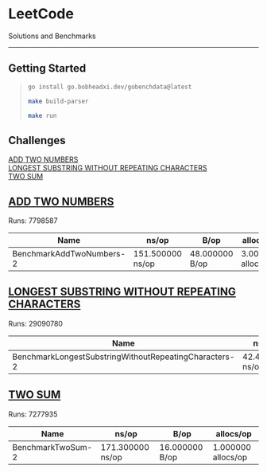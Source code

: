 # LeetCode 
Solutions and Benchmarks 

--- 

## Getting Started 

> ```bash 
> go install go.bobheadxi.dev/gobenchdata@latest
> ```
> ```bash 
> make build-parser
> ```
> ```bash 
> make run
> ```











## Challenges

[ADD TWO NUMBERS](#add_two_numbers)  
[LONGEST SUBSTRING WITHOUT REPEATING CHARACTERS](#longest_substring_without_repeating_characters)  
[TWO SUM](#two_sum)  



<a name="add_two_numbers"></a>  

## [ADD TWO NUMBERS](./add_two_numbers)

Runs: 7798587  

| Name | ns/op | B/op | allocs/op |  
| ---- | ----- | ---- | --------- |  
| BenchmarkAddTwoNumbers-2 | 151.500000 ns/op | 48.000000 B/op | 3.000000 allocs/op |  

<a name="longest_substring_without_repeating_characters"></a>  

## [LONGEST SUBSTRING WITHOUT REPEATING CHARACTERS](./longest_substring_without_repeating_characters)

Runs: 29090780  

| Name | ns/op | B/op | allocs/op |  
| ---- | ----- | ---- | --------- |  
| BenchmarkLongestSubstringWithoutRepeatingCharacters-2 | 42.440000 ns/op | 0.000000 B/op | 0.000000 allocs/op |  

<a name="two_sum"></a>  

## [TWO SUM](./two_sum)

Runs: 7277935  

| Name | ns/op | B/op | allocs/op |  
| ---- | ----- | ---- | --------- |  
| BenchmarkTwoSum-2 | 171.300000 ns/op | 16.000000 B/op | 1.000000 allocs/op |  
